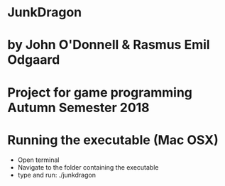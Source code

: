 # JunkDragon
# by John O'Donnell & Rasmus Emil Odgaard
#
# Project for game programming Autumn Semester 2018
#
# Running the executable (Mac OSX)
 - Open terminal
 - Navigate to the folder containing the executable
 - type and run: ./junkdragon

